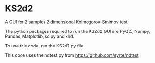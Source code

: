 # KS2d2
A GUI for 2 samples 2 dimensional Kolmogorov-Smirnov test

The python packages required to run the KS2d2 GUI are PyQt5, Numpy, Pandas, Matplotlib, scipy and xlrd.

To use this code, run the KS2d2.py file.

This code uses the ndtest.py from https://github.com/syrte/ndtest
